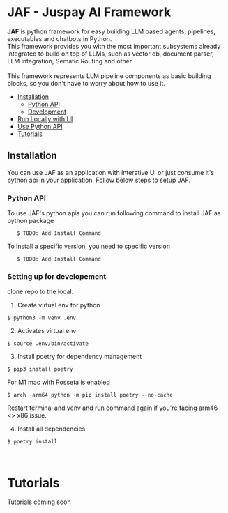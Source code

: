 # JAF - Juspay AI Framework

**JAF** is python framework for easy building LLM based agents, pipelines, executables and chatbots in Python.  
This framework provides you with the most important subsystems already integrated to build on top of LLMs, such as vector db, document parser, LLM integration, Sematic Routing and other
<br><br>
This framework represents LLM pipeline components as basic building blocks, so you don't have to worry about how to use it.
<br>

- [Installation](#installation)
   -  [Python API](#python-api)
   -  [Development](#setting-up-for-developement)
- [Run Locally with UI](#run-locally-with-ui)
- [Use Python API](#use-python-api)
- [Tutorials](#tutorials)


## Installation
You can use JAF as an application with interative UI or just consume it's python api in your application. Follow below steps to setup JAF.

### Python API
To use JAF's python apis you can run following command to install JAF as python package
```
   $ TODO: Add Install Command
```
To install a specific version, you need to specific version
```
   $ TODO: Add Install Command
```


### Setting up for developement
clone repo to the local.

1. Create virtual env for python
```
$ python3 -m venv .env
```

2. Activates virtual env
```
$ source .env/bin/activate      
```

3. Install poetry for dependency management
```
$ pip3 install poetry
```

For M1 mac with Rosseta is enabled
```
$ arch -arm64 python -m pip install poetry --no-cache
```
Restart terminal and venv and run command again if you're facing arm46 <> x86 issue.


4. Install all dependencies
```
$ poetry install
```
<br/>


# Tutorials
Tutorials coming soon